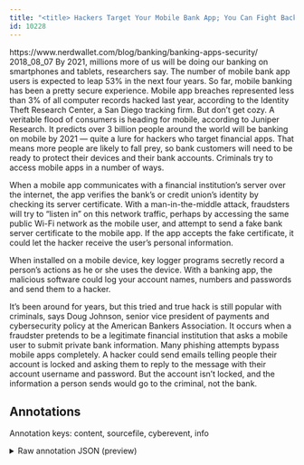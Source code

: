 ```yaml
---
title: "<title> Hackers Target Your Mobile Bank App; You Can Fight Back </title>"
id: 10228
---
```


<title> Hackers Target Your Mobile Bank App; You Can Fight Back </title>
<source> https://www.nerdwallet.com/blog/banking/banking-apps-security/ </source>
<date> 2018_08_07 </date>
<text>
By 2021, millions more of us will be doing our banking on smartphones and tablets, researchers say. The number of mobile bank app users is expected to leap 53% in the next four years. So far, mobile banking has been a pretty secure experience.
Mobile app breaches represented less than 3% of all computer records hacked last year, according to the Identity Theft Research Center, a San Diego tracking firm. But don’t get cozy.
A veritable flood of consumers is heading for mobile, according to Juniper Research. It predicts over 3 billion people around the world will be banking on mobile by 2021 — quite a lure for hackers who target financial apps. That means more people are likely to fall prey, so bank customers will need to be ready to protect their devices and their bank accounts.
Criminals try to access mobile apps in a number of ways.

When a mobile app communicates with a financial institution’s server over the internet, the app verifies the bank’s or credit union’s identity by checking its server certificate.
With a man-in-the-middle attack, fraudsters will try to “listen in” on this network traffic, perhaps by accessing the same public Wi-Fi network as the mobile user, and attempt to send a fake bank server certificate to the mobile app.
If the app accepts the fake certificate, it could let the hacker receive the user’s personal information.

When installed on a mobile device, key logger programs secretly record a person’s actions as he or she uses the device. With a banking app, the malicious software could log your account names, numbers and passwords and send them to a hacker.

It’s been around for years, but this tried and true hack is still popular with criminals, says Doug Johnson, senior vice president of payments and cybersecurity policy at the American Bankers Association. It occurs when a fraudster pretends to be a legitimate financial institution that asks a mobile user to submit private bank information.
Many phishing attempts bypass mobile apps completely. A hacker could send emails telling people their account is locked and asking them to reply to the message with their account username and password. But the account isn’t locked, and the information a person sends would go to the criminal, not the bank.
</text>



## Annotations

Annotation keys: content, sourcefile, cyberevent, info

<details>
<summary>Raw annotation JSON (preview)</summary>

```json
{
  "content": "By 2021, millions more of us will be doing our banking on smartphones and tablets, researchers say. The number of mobile bank app users is expected to leap 53% in the next four years. So far, mobile banking has been a pretty secure experience. Mobile app breaches represented less than 3% of all computer records hacked last year, according to the Identity Theft Research Center, a San Diego tracking firm. But don\u2019t get cozy. A veritable flood of consumers is heading for mobile, according to Juniper Research. It predicts over 3 billion people around the world will be banking on mobile by 2021 \u2014 quite a lure for hackers who target financial apps. That means more people are likely to fall prey, so bank customers will need to be ready to protect their devices and their bank accounts. Criminals try to access mobile apps in a number of ways.  When a mobile app communicates with a financial institution\u2019s server over the internet, the app verifies the bank\u2019s or credit union\u2019s identity by checking its server certificate. With a man-in-the-middle attack, fraudsters will try to \u201clisten in\u201d on this network traffic, perhaps by accessing the same public Wi-Fi network as the mobile user, and attempt to send a fake bank server certificate to the mobile app. If the app accepts the fake certificate, it could let the hacker receive the user\u2019s personal information.  When installed on a mobile device, key logger programs secretly record a person\u2019s actions as he or she uses the device. With a banking app, the malicious software could log your account names, numbers and passwords and send them to a hacker.  It\u2019s been around for years, but this tried and true hack is still popular with criminals, says Doug Johnson, senior vice president of payments and cybersecurity policy at the American Bankers Association. It occurs when a fraudster pretends to be a legitimate financial institution that asks a mobile user to submit private bank information. Many phishing attempts bypass mobile apps completely. A hacker could send emails telling people their account is locked and asking them to reply to the message with their account username and password. But the account isn\u2019t locked, and the information a person sends would go to the criminal, not the bank.",
  "sourcefile": "10228.txt",
  "cyberevent": {
    "hopper": [
      {
        "index": 0,
        "events": [
          {
            "index": "E2",
            "type": "Attack",
            "realis": "Generic",
            "nugget": {
              "startOffset": 1842,
              "index": "T6",
              "endOffset": 1856,
              "text": "pretends to be"
            },
            "argument": [
              {
                "index": "T7",
                "external_reference": {
                  "wikidataid": "Q650241"
                },
                "endOffset": 1891,
                "role": {
                  "type": "Attacker"
                },
                "text": "a legitimate financial institution",
                "startOffset": 1857,
                "type": "Organization"
              },
              {
                "index": "T5",
                "text": "a fraudster",
                "endOffset": 1841,
                "role": {
                  "type": "Attacker"
                },
                "startOffset": 1830,
                "type": "Person"
              },
              {
                "index": "T8",
                "text": "submit private bank information",
                "endOffset": 1950,
                "role": {
                  "type": "Purpose",
                  "subtype": "Gathering data",
                  "confidence": 0.8461301028728485
                },
                "startOffset": 1919,
                "type": "Purpose"
              },
              {
                "index": "T9",
                "text": "a mobile user",
                "endOffset": 1915,
            
```
</details>
